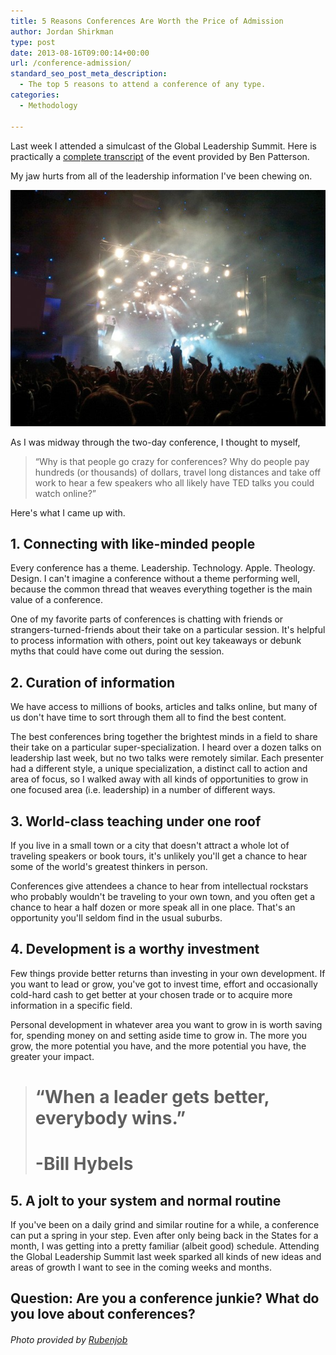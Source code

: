 ```yaml
---
title: 5 Reasons Conferences Are Worth the Price of Admission
author: Jordan Shirkman
type: post
date: 2013-08-16T09:00:14+00:00
url: /conference-admission/
standard_seo_post_meta_description:
  - The top 5 reasons to attend a conference of any type.
categories:
  - Methodology

---
```

Last week I attended a simulcast of the Global Leadership Summit. Here is practically a [complete transcript](https://docs.google.com/a/cru.org/document/d/1GqviiYHkvued4L0VDJuXbA6HP47luI_WkT28sJEHhu8/mobilebasic?pli=1) of the event provided by Ben Patterson.

My jaw hurts from all of the leadership information I've been chewing on.

![Image](/static/images/conference.jpeg) 

As I was midway through the two-day conference, I thought to myself,

> &#8220;Why is that people go crazy for conferences? Why do people pay hundreds (or thousands) of dollars, travel long distances and take off work to hear a few speakers who all likely have TED talks you could watch online?&#8221;

Here's what I came up with.<!--more-->

## 1. Connecting with like-minded people

Every conference has a theme. Leadership. Technology. Apple. Theology. Design. I can't imagine a conference without a theme performing well, because the common thread that weaves everything together is the main value of a conference.

One of my favorite parts of conferences is chatting with friends or strangers-turned-friends about their take on a particular session. It's helpful to process information with others, point out key takeaways or debunk myths that could have come out during the session.

## 2. Curation of information

We have access to millions of books, articles and talks online, but many of us don't have time to sort through them all to find the best content.

The best conferences bring together the brightest minds in a field to share their take on a particular super-specialization. I heard over a dozen talks on leadership last week, but no two talks were remotely similar. Each presenter had a different style, a unique specialization, a distinct call to action and area of focus, so I walked away with all kinds of opportunities to grow in one focused area (i.e. leadership) in a number of different ways.

## 3. World-class teaching under one roof

If you live in a small town or a city that doesn't attract a whole lot of traveling speakers or book tours, it's unlikely you'll get a chance to hear some of the world's greatest thinkers in person.

Conferences give attendees a chance to hear from intellectual rockstars who probably wouldn't be traveling to your own town, and you often get a chance to hear a half dozen or more speak all in one place. That's an opportunity you'll seldom find in the usual suburbs.

## 4. Development is a worthy investment

Few things provide better returns than investing in your own development. If you want to lead or grow, you've got to invest time, effort and occasionally cold-hard cash to get better at your chosen trade or to acquire more information in a specific field.

Personal development in whatever area you want to grow in is worth saving for, spending money on and setting aside time to grow in. The more you grow, the more potential you have, and the more potential you have, the greater your impact.

> # &#8220;When a leader gets better, everybody wins.&#8221;
> 
> # -Bill Hybels

## 5. A jolt to your system and normal routine

If you've been on a daily grind and similar routine for a while, a conference can put a spring in your step. Even after only being back in the States for a month, I was getting into a pretty familiar (albeit good) schedule. Attending the Global Leadership Summit last week sparked all kinds of new ideas and areas of growth I want to see in the coming weeks and months.

## Question: Are you a conference junkie? What do you love about conferences?

###### Photo provided by [Rubenjob](http://www.sxc.hu/profile/Rubenjob)
